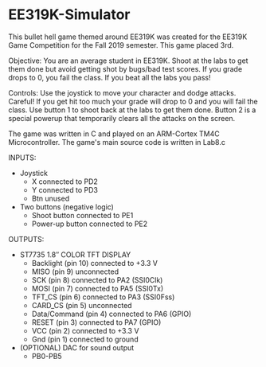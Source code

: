 # EE319K-Simulator
This bullet hell game themed around EE319K was created for the EE319K Game Competition for the Fall 2019 semester. This game placed 3rd.

Objective: You are an average student in EE319K. Shoot at the labs to get them done but avoid getting shot by bugs/bad test scores. If you grade drops to 0, you fail the class. If you beat all the labs you pass!

Controls: Use the joystick to move your character and dodge attacks. Careful! If you get hit too much your grade will drop to 0 and you will fail the class. Use button 1 to shoot back at the labs to get them done. Button 2 is a special powerup that temporarily clears all the attacks on the screen.

The game was written in C and played on an ARM-Cortex TM4C Microcontroller.
The game's main source code is written in Lab8.c

INPUTS:
  * Joystick
    - X connected to PD2
    - Y connected to PD3
    - Btn unused
  * Two buttons (negative logic)
    - Shoot button connected to PE1
    - Power-up button connected to PE2
  
OUTPUTS:
  * ST7735 1.8″ COLOR TFT DISPLAY
    - Backlight (pin 10) connected to +3.3 V
    - MISO (pin 9) unconnected
    - SCK (pin 8) connected to PA2 (SSI0Clk)
    - MOSI (pin 7) connected to PA5 (SSI0Tx)
    - TFT_CS (pin 6) connected to PA3 (SSI0Fss)
    - CARD_CS (pin 5) unconnected
    - Data/Command (pin 4) connected to PA6 (GPIO)
    - RESET (pin 3) connected to PA7 (GPIO)
    - VCC (pin 2) connected to +3.3 V
    - Gnd (pin 1) connected to ground
 * (OPTIONAL) DAC for sound output
    - PB0-PB5
